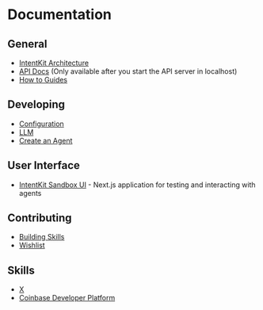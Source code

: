 # Documentation

## General

- [IntentKit Architecture](architecture.md)
- [API Docs](http://localhost:8000/redoc) (Only available after you start the API server in localhost)
- [How to Guides](how_to/)

## Developing

- [Configuration](configuration.md)
- [LLM](llm.md)
- [Create an Agent](agent.md)

## User Interface

- [IntentKit Sandbox UI](https://github.com/bluntbrain/intentkit-sandbox-ui) - Next.js application for testing and interacting with agents

## Contributing

- [Building Skills](contributing/skills.md)
- [Wishlist](contributing/wishlist.md)

## Skills

- [X](skills/x.md)
- [Coinbase Developer Platform](skills/cdp.md)
